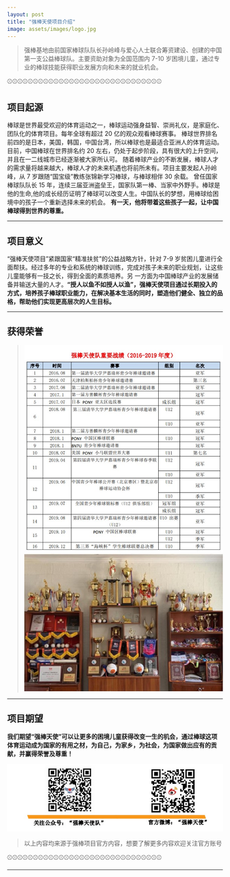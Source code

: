 ```yaml
---
layout: post
title: "强棒天使项目介绍"
image: assets/images/logo.jpg
---
```


> 强棒基地由前国家棒球队队长孙岭峰与爱心人士联合筹资建设、创建的中国第一支公益棒球队。主要资助对象为全国范围内 7-10 岁困境儿童，通过专业的棒球技能获得职业发展方向和未来的就业机会。

⚾⚾⚾⚾⚾⚾⚾⚾⚾⚾⚾⚾⚾⚾⚾⚾⚾⚾⚾⚾⚾⚾⚾⚾⚾⚾⚾⚾⚾⚾

## 项目起源

棒球是世界最受欢迎的体育运动之一，棒球运动强身益智、崇尚礼仪，是家庭化、团队化的体育项目。每年全球有超过 20 亿的观众观看棒球赛事。
棒球世界排名前四的是日本，美国，韩国，中国台湾，所以棒球也是最适合亚洲人的体育运动。目前，中国棒球在世界排名约 20 左右，仍处于起步阶段，具有很大的上升空间，并且在一二线城市已经逐渐被大家所认可。
随着棒球产业的不断发展，棒球人才的需求量将越来越大，棒球人才的未来机遇也将前所未有。项目主要发起人孙岭峰，从 7 岁跟随“国宝级”教练张锦新学习棒球，与棒球相伴 30 余载。
曾任国家棒球队队长 15 年，连续三届亚洲盗垒王，国家队第一棒、当家中外野手。棒球是他的生命,他的成长经历证明了棒球可以改变人生。中国队长的梦想，用棒球给困境中的孩子一个重新选择未来的机会。
**有一天，他将带着这些孩子一起，让中国棒球得到世界的尊重。**

---

## 项目意义
“强棒天使项目”紧跟国家“精准扶贫”的公益战略方针，针对 7-9 岁贫困儿童进行全面帮扶。经过多年的专业和系统的棒球训练，完成对孩子未来的职业规划，让这些儿童能够有一技之长，得到全面的素质培养。另
一方面为中国棒球产业的发展储备并输送大量的人才。**“授人以鱼不如授人以渔”，强棒天使项目通过长期投入的方式，培养孩子棒球职业能力，在解决基本生活的同时，塑造他们健全、独立的品格，帮助他们实现更高层次的人生目标。**

---

## 获得荣誉
>![zhanji](../assets/images/战绩.jpg)
>![rongyu](../assets/images/rongyu.jpg)

---

## 项目期望

**我们期望“强棒天使”可以让更多的困境儿童获得改变一生的机会，通过棒球这项体育运动成为国家的有用之材，为自己，为家乡，为社会，为国家做出应有的贡献，并赢得荣誉及尊重！**

![rongyu](../assets/images/lianxifangshi.jpg)

>以上内容均来源于强棒项目官方内容，想要了解更多内容欢迎关注官方账号

⚾⚾⚾⚾⚾⚾⚾⚾⚾⚾⚾⚾⚾⚾⚾⚾⚾⚾⚾⚾⚾⚾⚾⚾⚾⚾⚾⚾⚾⚾

---
